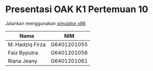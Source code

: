 # Presentasi OAK K1 Pertemuan 10
Jalankan menggunakan [simulator x86](https://kobzol.github.io/davis/ "kobzol.github.io/davis")

Nama | NIM
--- | --- 
M. Hadziq Firza | G6401201055
Faiz Byputra | G6401201056
Riana Jeany | G6401201061
